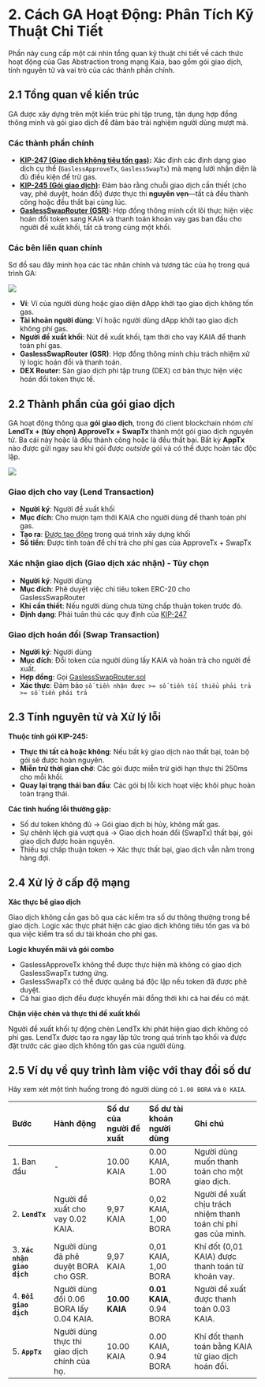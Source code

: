 # 2. Cách GA Hoạt Động: Phân Tích Kỹ Thuật Chi Tiết

Phần này cung cấp một cái nhìn tổng quan kỹ thuật chi tiết về cách thức hoạt động của Gas Abstraction trong mạng Kaia, bao gồm gói giao dịch, tính nguyên tử và vai trò của các thành phần chính.

## 2.1 Tổng quan về kiến trúc

GA được xây dựng trên một kiến trúc phi tập trung, tận dụng hợp đồng thông minh và gói giao dịch để đảm bảo trải nghiệm người dùng mượt mà.

### Các thành phần chính

- **[KIP-247 (Giao dịch không tiêu tốn gas)](https://kips.kaia.io/KIPs/kip-247):** Xác định các định dạng giao dịch cụ thể (`GaslessApproveTx`, `GaslessSwapTx`) mà mạng lưới nhận diện là đủ điều kiện để trừ gas.
- **[KIP-245 (Gói giao dịch)](https://kips.kaia.io/KIPs/kip-245):** Đảm bảo rằng chuỗi giao dịch cần thiết (cho vay, phê duyệt, hoán đổi) được thực thi **nguyên vẹn**—tất cả đều thành công hoặc đều thất bại cùng lúc.
- **[GaslessSwapRouter (GSR)](https://github.com/kaiachain/kaia/blob/v2.0.3/contracts/contracts/system_contracts/kip247/GaslessSwapRouter.sol):** Hợp đồng thông minh cốt lõi thực hiện việc hoán đổi token sang KAIA và thanh toán khoản vay gas ban đầu cho người đề xuất khối, tất cả trong cùng một khối.

### Các bên liên quan chính

Sơ đồ sau đây minh họa các tác nhân chính và tương tác của họ trong quá trình GA:

![](/img/build/tutorials/ga1.png)

- **Ví**: Ví của người dùng hoặc giao diện dApp khởi tạo giao dịch không tốn gas.
- **Tài khoản người dùng**: Ví hoặc người dùng dApp khởi tạo giao dịch không phí gas.
- **Người đề xuất khối**: Nút đề xuất khối, tạm thời cho vay KAIA để thanh toán phí gas.
- **GaslessSwapRouter (GSR)**: Hợp đồng thông minh chịu trách nhiệm xử lý logic hoán đổi và thanh toán.
- **DEX Router**: Sàn giao dịch phi tập trung (DEX) cơ bản thực hiện việc hoán đổi token thực tế.

## 2.2 Thành phần của gói giao dịch

GA hoạt động thông qua **gói giao dịch**, trong đó client blockchain nhóm _chỉ_ **LendTx + (tùy chọn) ApproveTx + SwapTx** thành một gói giao dịch nguyên tử. Ba cái này hoặc là đều thành công hoặc là đều thất bại. Bất kỳ **AppTx** nào được gửi ngay sau khi gói được _outside_ gói và có thể được hoàn tác độc lập.

![](/img/build/tutorials/ga2.png)

### Giao dịch cho vay (Lend Transaction)

- **Người ký**: Người đề xuất khối
- **Mục đích**: Cho mượn tạm thời KAIA cho người dùng để thanh toán phí gas.
- **Tạo ra**: [Được tạo động](https://github.com/kaiachain/kaia/blob/v2.0.3/kaiax/gasless/impl/getter.go#L267) trong quá trình xây dựng khối
- **Số tiền**: Được tính toán để chi trả cho phí gas của ApproveTx + SwapTx

### Xác nhận giao dịch (Giao dịch xác nhận) - Tùy chọn

- **Người ký**: Người dùng
- **Mục đích**: Phê duyệt việc chi tiêu token ERC-20 cho GaslessSwapRouter
- **Khi cần thiết**: Nếu người dùng chưa từng chấp thuận token trước đó.
- **Định dạng**: Phải tuân thủ các quy định của [KIP-247](https://kips.kaia.io/KIPs/kip-247)

### Giao dịch hoán đổi (Swap Transaction)

- **Người ký**: Người dùng
- **Mục đích**: Đổi token của người dùng lấy KAIA và hoàn trả cho người đề xuất.
- **Hợp đồng**: Gọi [GaslessSwapRouter.sol](https://github.com/kaiachain/kaia/blob/v2.0.3/contracts/contracts/system_contracts/kip247/GaslessSwapRouter.sol)
- **Xác thực**: Đảm bảo `số tiền nhận được >= số tiền tối thiểu phải trả >= số tiền phải trả`

## 2.3 Tính nguyên tử và Xử lý lỗi

**Thuộc tính gói KIP-245:**

- **Thực thi tất cả hoặc không**: Nếu bất kỳ giao dịch nào thất bại, toàn bộ gói sẽ được hoàn nguyên.
- **Miễn trừ thời gian chờ**: Các gói được miễn trừ giới hạn thực thi 250ms cho mỗi khối.
- **Quay lại trạng thái ban đầu**: Các gói bị lỗi kích hoạt việc khôi phục hoàn toàn trạng thái.

**Các tình huống lỗi thường gặp:**

- Số dư token không đủ → Gói giao dịch bị hủy, không mất gas.
- Sự chênh lệch giá vượt quá → Giao dịch hoán đổi (SwapTx) thất bại, gói giao dịch được hoàn nguyên.
- Thiếu sự chấp thuận token → Xác thực thất bại, giao dịch vẫn nằm trong hàng đợi.

## 2.4 Xử lý ở cấp độ mạng

**Xác thực bể giao dịch**

Giao dịch không cần gas bỏ qua các kiểm tra số dư thông thường trong bể giao dịch. Logic xác thực phát hiện các giao dịch không tiêu tốn gas và bỏ qua việc kiểm tra số dư tài khoản cho phí gas.

**Logic khuyến mãi và gói combo**

- GaslessApproveTx không thể được thực hiện mà không có giao dịch GaslessSwapTx tương ứng.
- GaslessSwapTx có thể được quảng bá độc lập nếu token đã được phê duyệt.
- Cả hai giao dịch đều được khuyến mãi đồng thời khi cả hai đều có mặt.

**Chặn việc chèn và thực thi đề xuất khối**

Người đề xuất khối tự động chèn LendTx khi phát hiện giao dịch không có phí gas. LendTx được tạo ra ngay lập tức trong quá trình tạo khối và được đặt trước các giao dịch không tốn gas của người dùng.

## 2.5 Ví dụ về quy trình làm việc với thay đổi số dư

Hãy xem xét một tình huống trong đó người dùng có `1.00 BORA` và `0 KAIA`.

| Bước                                               | Hành động                                                                               | Số dư của người đề xuất        | Số dư tài khoản người dùng                               | Ghi chú                                                                              |
| :------------------------------------------------- | :-------------------------------------------------------------------------------------- | :----------------------------- | :------------------------------------------------------- | :----------------------------------------------------------------------------------- |
| 1. Ban đầu                  | -                                                                                       | 10.00 KAIA     | 0.00 KAIA, 1.00 BORA     | Người dùng muốn thanh toán cho một giao dịch.                        |
| 2. **`LendTx`**             | Người đề xuất cho vay 0.02 KAIA.                        | 9,97 KAIA                      | 0,02 KAIA, 1,00 BORA                                     | Người đề xuất chịu trách nhiệm thanh toán chi phí gas của mình.      |
| 3. **`Xác nhận giao dịch`** | Người dùng đã phê duyệt BORA cho GSR.                                   | 9,97 KAIA                      | 0,01 KAIA, 1,00 BORA                                     | Khí đốt (0,01 KAIA) được thanh toán từ khoản vay. |
| 4. **`Đổi giao dịch`**      | Người dùng đổi 0.06 BORA lấy 0.04 KAIA. | **10.00 KAIA** | **0.01 KAIA**, 0.94 BORA | Người đề xuất được thanh toán 0.03 KAIA.             |
| 5. **`AppTx`**              | Người dùng thực thi giao dịch chính của họ.                             | 10.00 KAIA     | 0.00 KAIA, 0.94 BORA     | Khí đốt thanh toán bằng KAIA từ giao dịch hoán đổi.                  |
